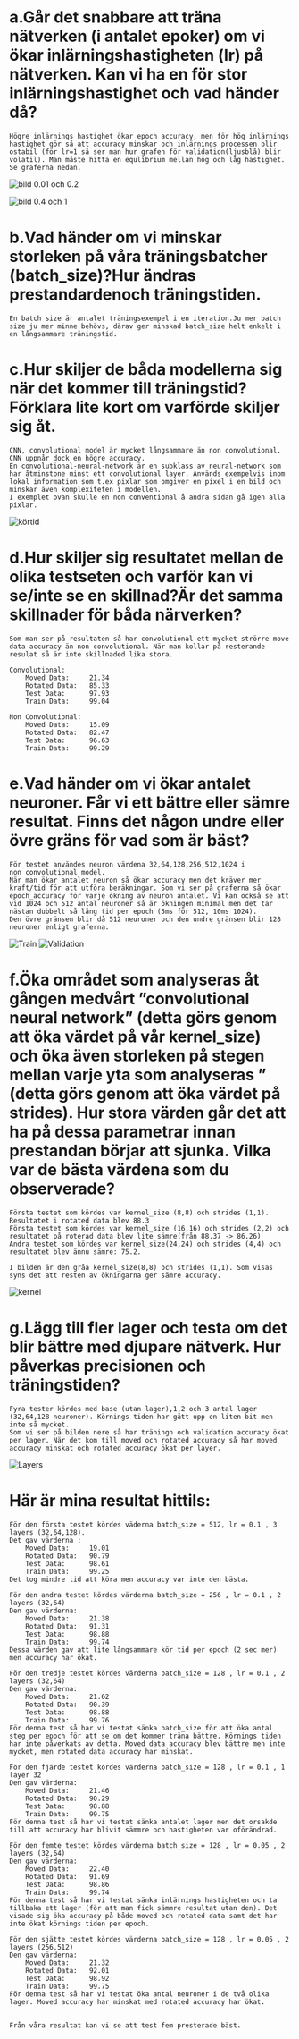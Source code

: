 
# a.Går det snabbare att träna nätverken (i antalet epoker) om vi ökar inlärningshastigheten (lr) på nätverken. Kan vi ha en för stor inlärningshastighet och vad händer då?
    Högre inlärnings hastighet ökar epoch accuracy, men för hög inlärnings hastighet gör så att accuracy minskar och inlärnings processen blir ostabil (för lr=1 så ser man hur grafen för validation(ljusblå) blir volatil). Man måste hitta en equlibrium mellan hög och låg hastighet. Se graferna nedan.
![bild 0.01 och 0.2](fig/0.01_and_0.2.svg "0.01 = blå/orange  0.2 = rosa/ljusblå")

![bild 0.4 och 1](fig/0.4_and_1.svg "0.4 = grå/orange  1 = röd/blå")

# b.Vad händer om vi minskar storleken på våra träningsbatcher (batch_size)?Hur ändras prestandardenoch träningstiden.
    En batch size är antalet träningsexempel i en iteration.Ju mer batch size ju mer minne behövs, därav ger minskad batch_size helt enkelt i en långsammare träningstid.

# c.Hur skiljer de båda modellerna sig när det kommer till träningstid? Förklara lite kort om varförde skiljer sig åt.
    CNN, convolutional model är mycket långsammare än non convolutional. CNN uppnår dock en högre accuracy.
    En convolutional-neural-network är en subklass av neural-network som har åtminstone minst ett convolutional layer. Används exempelvis inom lokal information som t.ex pixlar som omgiver en pixel i en bild och minskar även komplexiteten i modellen.
    I exemplet ovan skulle en non conventional å andra sidan gå igen alla pixlar.

![körtid](fig/körtid.svg)

# d.Hur skiljer sig resultatet mellan de olika testseten och varför kan vi se/inte se en skillnad?Är det samma skillnader för båda närverken?
    Som man ser på resultaten så har convolutional ett mycket strörre move data accuracy än non convolutional. När man kollar på resterande resulat så är inte skillnaded lika stora.

    Convolutional:
        Moved Data:     21.34
        Rotated Data:   85.33
        Test Data:      97.93
        Train Data:     99.04
        
    Non Convolutional:
        Moved Data:     15.09
        Rotated Data:   82.47
        Test Data:      96.63
        Train Data:     99.29

# e.Vad händer om vi ökar antalet neuroner. Får vi ett bättre eller sämre resultat. Finns det någon undre eller övre gräns för vad som är bäst?
    För testet användes neuron värdena 32,64,128,256,512,1024 i non_convolutional_model.
    När man ökar antalet neuron så ökar accuracy men det kräver mer kraft/tid för att utföra beräkningar. Som vi ser på graferna så ökar epoch_accuracy för varje ökning av neuron antalet. Vi kan också se att vid 1024 och 512 antal neuroner så är ökningen minimal men det tar nästan dubbelt så lång tid per epoch (5ms för 512, 10ms 1024).
    Den övre gränsen blir då 512 neuroner och den undre gränsen blir 128 neuroner enligt graferna.
![Train](fig/neuronTrain.svg "Neuron Train graph")
![Validation](fig/neuronValidation.svg "Neuron Validation graph")

# f.Öka området som analyseras åt gången medvårt ”convolutional neural network” (detta görs genom att öka värdet på vår kernel_size) och öka även storleken på stegen mellan varje yta som analyseras ” (detta görs genom att öka värdet på strides). Hur stora värden går det att ha på dessa parametrar innan prestandan börjar att sjunka. Vilka var de bästa värdena som du observerade?
    Första testet som kördes var kernel_size (8,8) och strides (1,1). Resultatet i rotated data blev 88.3
    Första testet som kördes var kernel_size (16,16) och strides (2,2) och resultatet på roterad data blev lite sämre(från 88.37 -> 86.26)
    Andra testet som kördes var kernel_size(24,24) och strides (4,4) och resultatet blev ännu sämre: 75.2.

    I bilden är den gråa kernel_size(8,8) och strides (1,1). Som visas syns det att resten av ökningarna ger sämre accuracy.
![kernel](fig/kernel.svg)

# g.Lägg till fler lager och testa om det blir bättre med djupare nätverk. Hur påverkas precisionen och träningstiden?
    Fyra tester kördes med base (utan lager),1,2 och 3 antal lager (32,64,128 neuroner). Körnings tiden har gått upp en liten bit men inte så mycket.
    Som vi ser på bilden nere så har träningn och validation accuracy ökat per lager. När det kom till moved och rotated accuracy så har moved accuracy minskat och rotated accuracy ökat per layer.
![Layers](fig/layerTests.svg "Tests for layers")



# Här är mina resultat hittils:
    För den första testet kördes väderna batch_size = 512, lr = 0.1 , 3 layers (32,64,128).
    Det gav värderna :
        Moved Data:     19.01
        Rotated Data:   90.79
        Test Data:      98.61
        Train Data:     99.25
    Det tog mindre tid att köra men accuracy var inte den bästa.

    För den andra testet kördes värderna batch_size = 256 , lr = 0.1 , 2 layers (32,64)
    Den gav värderna:
        Moved Data:     21.38
        Rotated Data:   91.31
        Test Data:      98.88
        Train Data:     99.74
    Dessa värden gav att lite långsammare kör tid per epoch (2 sec mer) men accuracy har ökat.

    För den tredje testet kördes värderna batch_size = 128 , lr = 0.1 , 2 layers (32,64)
    Den gav värderna:
        Moved Data:     21.62
        Rotated Data:   90.39
        Test Data:      98.88
        Train Data:     99.76
    För denna test så har vi testat sänka batch_size för att öka antal steg per epoch för att se om det kommer träna bättre. Körnings tiden har inte påverkats av detta. Moved data accuracy blev bättre men inte mycket, men rotated data accuracy har minskat.

    För den fjärde testet kördes värderna batch_size = 128 , lr = 0.1 , 1 layer 32
    Den gav värderna:
        Moved Data:     21.46
        Rotated Data:   90.29
        Test Data:      98.88
        Train Data:     99.75
    För denna test så har vi testat sänka antalet lager men det orsakde till att accuracy har blivit sämmre och hastigheten var oförändrad.

    För den femte testet kördes värderna batch_size = 128 , lr = 0.05 , 2 layers (32,64)
    Den gav värderna:
        Moved Data:     22.40
        Rotated Data:   91.69
        Test Data:      98.86
        Train Data:     99.74
    För denna test så har vi testat sänka inlärnings hastigheten och ta tillbaka ett lager (för att man fick sämmre resultat utan den). Det visade sig öka accuracy på både moved och rotated data samt det har inte ökat körnings tiden per epoch.

    För den sjätte testet kördes värderna batch_size = 128 , lr = 0.05 , 2 layers (256,512)
    Den gav värderna:
        Moved Data:     21.32
        Rotated Data:   92.01
        Test Data:      98.92
        Train Data:     99.75
    För denna test så har vi testat öka antal neuroner i de två olika lager. Moved accuracy har minskat med rotated accuracy har ökat.


    Från våra resultat kan vi se att test fem presterade bäst.







